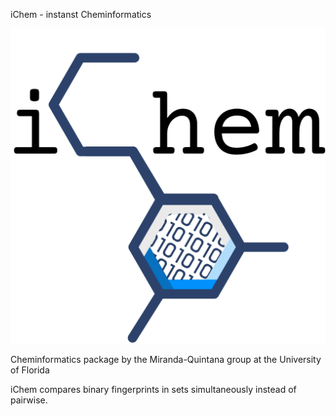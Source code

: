 iChem - instanst Cheminformatics

![iChem Logo](img/iChem.png)


Cheminformatics package by the Miranda-Quintana group at the University of Florida

iChem compares binary fingerprints in sets simultaneously instead of pairwise.
